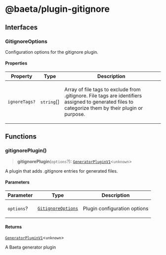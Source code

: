 # @baeta/plugin-gitignore

## Interfaces

### GitignoreOptions

Configuration options for the gitignore plugin.

#### Properties

<table>
<thead>
<tr>
<th>Property</th>
<th>Type</th>
<th>Description</th>
</tr>
</thead>
<tbody>
<tr>
<td>

`ignoreTags?`

</td>
<td>

`string`[]

</td>
<td>

Array of file tags to exclude from .gitignore.
File tags are identifiers assigned to generated files
to categorize them by their plugin or purpose.

</td>
</tr>
</tbody>
</table>

## Functions

### gitignorePlugin()

> **gitignorePlugin**(`options`?): [`GeneratorPluginV1`](../generator/index.md#generatorpluginv1store)\<`unknown`\>

A plugin that adds .gitignore entries for generated files.

#### Parameters

<table>
<thead>
<tr>
<th>Parameter</th>
<th>Type</th>
<th>Description</th>
</tr>
</thead>
<tbody>
<tr>
<td>

`options`?

</td>
<td>

[`GitignoreOptions`](index.md#gitignoreoptions)

</td>
<td>

Plugin configuration options

</td>
</tr>
</tbody>
</table>

#### Returns

[`GeneratorPluginV1`](../generator/index.md#generatorpluginv1store)\<`unknown`\>

A Baeta generator plugin
